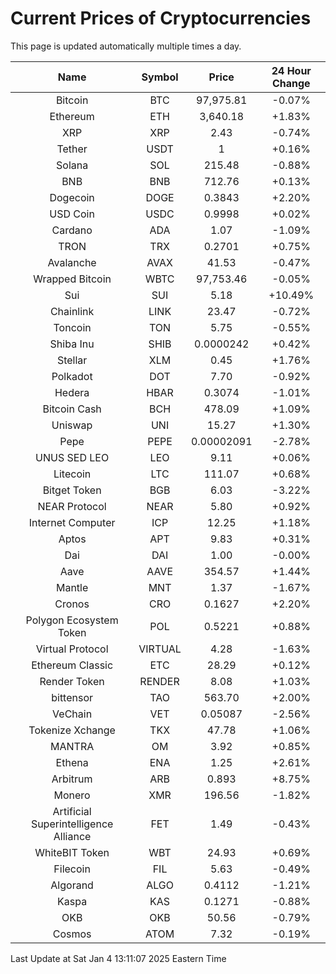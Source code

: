 # Current Prices of Cryptocurrencies
This page is updated automatically multiple times a day.

| Name | Symbol | Price | 24 Hour Change |
| :---: |:---:| :---: | :---: |
| Bitcoin | BTC | 97,975.81 | -0.07% |
| Ethereum | ETH | 3,640.18 | +1.83% |
| XRP | XRP | 2.43 | -0.74% |
| Tether | USDT | 1 | +0.16% |
| Solana | SOL | 215.48 | -0.88% |
| BNB | BNB | 712.76 | +0.13% |
| Dogecoin | DOGE | 0.3843 | +2.20% |
| USD Coin | USDC | 0.9998 | +0.02% |
| Cardano | ADA | 1.07 | -1.09% |
| TRON | TRX | 0.2701 | +0.75% |
| Avalanche | AVAX | 41.53 | -0.47% |
| Wrapped Bitcoin | WBTC | 97,753.46 | -0.05% |
| Sui | SUI | 5.18 | +10.49% |
| Chainlink | LINK | 23.47 | -0.72% |
| Toncoin | TON | 5.75 | -0.55% |
| Shiba Inu | SHIB | 0.0000242 | +0.42% |
| Stellar | XLM | 0.45 | +1.76% |
| Polkadot | DOT | 7.70 | -0.92% |
| Hedera | HBAR | 0.3074 | -1.01% |
| Bitcoin Cash | BCH | 478.09 | +1.09% |
| Uniswap | UNI | 15.27 | +1.30% |
| Pepe | PEPE | 0.00002091 | -2.78% |
| UNUS SED LEO | LEO | 9.11 | +0.06% |
| Litecoin | LTC | 111.07 | +0.68% |
| Bitget Token | BGB | 6.03 | -3.22% |
| NEAR Protocol | NEAR | 5.80 | +0.92% |
| Internet Computer | ICP | 12.25 | +1.18% |
| Aptos | APT | 9.83 | +0.31% |
| Dai | DAI | 1.00 | -0.00% |
| Aave | AAVE | 354.57 | +1.44% |
| Mantle | MNT | 1.37 | -1.67% |
| Cronos | CRO | 0.1627 | +2.20% |
| Polygon Ecosystem Token | POL | 0.5221 | +0.88% |
| Virtual Protocol | VIRTUAL | 4.28 | -1.63% |
| Ethereum Classic | ETC | 28.29 | +0.12% |
| Render Token | RENDER | 8.08 | +1.03% |
| bittensor | TAO | 563.70 | +2.00% |
| VeChain | VET | 0.05087 | -2.56% |
| Tokenize Xchange | TKX | 47.78 | +1.06% |
| MANTRA | OM | 3.92 | +0.85% |
| Ethena | ENA | 1.25 | +2.61% |
| Arbitrum | ARB | 0.893 | +8.75% |
| Monero | XMR | 196.56 | -1.82% |
| Artificial Superintelligence Alliance | FET | 1.49 | -0.43% |
| WhiteBIT Token | WBT | 24.93 | +0.69% |
| Filecoin | FIL | 5.63 | -0.49% |
| Algorand | ALGO | 0.4112 | -1.21% |
| Kaspa | KAS | 0.1271 | -0.88% |
| OKB | OKB | 50.56 | -0.79% |
| Cosmos | ATOM | 7.32 | -0.19% |

Last Update at Sat Jan  4 13:11:07 2025 Eastern Time